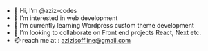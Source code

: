 - 👋 Hi, I’m @aziz-codes
- 👀 I’m interested in web development  
- 🌱 I’m currently learning Wordpress custom theme development 
- 💞️ I’m looking to collaborate on Front end projects React, Next etc.
- 📫 reach me at : azizisoffline@gmail.com

<!---
aziz-codes/aziz-codes is a ✨ special ✨ repository because its `README.md` (this file) appears on your GitHub profile.
You can click the Preview link to take a look at your changes.
--->
